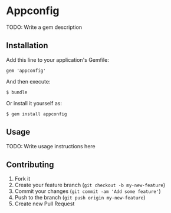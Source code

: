 # Appconfig

TODO: Write a gem description

## Installation

Add this line to your application's Gemfile:

    gem 'appconfig'

And then execute:

    $ bundle

Or install it yourself as:

    $ gem install appconfig

## Usage

TODO: Write usage instructions here

## Contributing

1. Fork it
2. Create your feature branch (`git checkout -b my-new-feature`)
3. Commit your changes (`git commit -am 'Add some feature'`)
4. Push to the branch (`git push origin my-new-feature`)
5. Create new Pull Request
